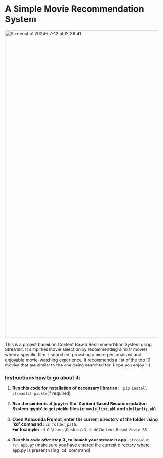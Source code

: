 # A Simple Movie Recommendation System
<img width="1010" alt="Screenshot 2024-07-12 at 12 36 41" src="https://github.com/user-attachments/assets/a21c50e5-8eaf-4e1f-be2d-68c67c827402">


This is a project based on Content Based Recommendation System using Streamlit. It simplifies movie selection by recommending similar movies when a specific film is searched, providing a more personalized and enjoyable movie-watching experience. It recommends a list of the top 10 movies that are similar to the one being searched for. Hope you enjoy it:)

### Instructions how to go about it:
1. **Run this code for installation of necessary libraries :** ```!pip install streamlit pickle```(if required) <br><br>
2. **Run the contents of jupyter file 'Content Based Recommendation System.ipynb' to get pickle files i.e `movie_list.pkl` and `similarity.pkl`**<br><br>
3. **Open Anaconda Prompt, enter the current directory of the folder using 'cd' command :** ```cd folder_path```.
   <br>**For Example:** ```cd C:\Users\Desktop\Github\Content-Based-Movie-RS```<br><br> 
4. **Run this code after step 3 , to launch your streamlit app :** ```streamlit run app.py``` (make sure you have entered the current directory where app.py is present using 'cd' command)
